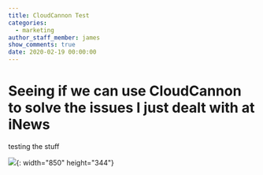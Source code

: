```yaml
---
title: CloudCannon Test
categories:
  - marketing
author_staff_member: james
show_comments: true
date: 2020-02-19 00:00:00
---
```


# Seeing if we can use CloudCannon to solve the issues I just dealt with at iNews

testing the stuff

![](/images/jekyll-logo-black-red-transparent.png){: width="850" height="344"}